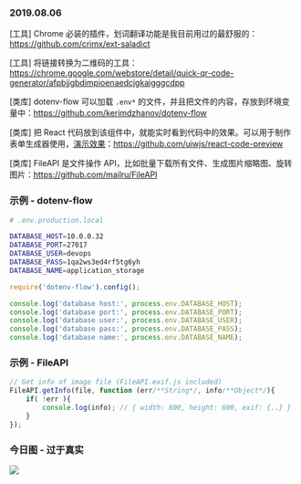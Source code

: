### 2019.08.06

[工具] Chrome 必装的插件，划词翻译功能是我目前用过的最舒服的：<https://github.com/crimx/ext-saladict>

[工具] 将链接转换为二维码的工具：<https://chrome.google.com/webstore/detail/quick-qr-code-generator/afpbjjgbdimpioenaedcjgkaigggcdpp>

[类库] dotenv-flow 可以加载 `.env*` 的文件，并且把文件的内容，存放到环境变量中：<https://github.com/kerimdzhanov/dotenv-flow>

[类库] 把 React 代码放到该组件中，就能实时看到代码中的效果。可以用于制作表单生成器使用，[演示效果](https://uiwjs.github.io/react-code-preview/)：<https://github.com/uiwjs/react-code-preview>

[类库] FileAPI 是文件操作 API，比如批量下载所有文件、生成图片缩略图、旋转图片：<https://github.com/mailru/FileAPI>

### 示例 - dotenv-flow
```bash
# .env.production.local

DATABASE_HOST=10.0.0.32
DATABASE_PORT=27017
DATABASE_USER=devops
DATABASE_PASS=1qa2ws3ed4rf5tg6yh
DATABASE_NAME=application_storage
```
```js
require('dotenv-flow').config();

console.log('database host:', process.env.DATABASE_HOST);
console.log('database port:', process.env.DATABASE_PORT);
console.log('database user:', process.env.DATABASE_USER);
console.log('database pass:', process.env.DATABASE_PASS);
console.log('database name:', process.env.DATABASE_NAME);
```

### 示例 - FileAPI
```js
// Get info of image file (FileAPI.exif.js included)
FileAPI.getInfo(file, function (err/**String*/, info/**Object*/){
	if( !err ){
		console.log(info); // { width: 800, height: 600, exif: {..} }
	}
});
```

### 今日图 - 过于真实
![](http://qn.40zhe.com/16c609024d0cadbf)

